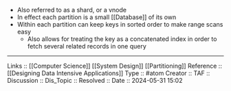 - Also referred to as a shard, or a vnode
- In effect each partition is a small [[Database]] of its own
- Within each partition can keep keys in sorted order to make range scans easy
	- Also allows for treating the key as a concatenated index in order to fetch several related records in one query
---
Links :: [[Computer Science]] [[System Design]] [[Partitioning]]
Reference :: [[Designing Data Intensive Applications]]
Type :: #atom
Creator ::
TAF ::
Discussion ::
Dis_Topic :: 
Resolved ::
Date :: 2024-05-31 15:02
